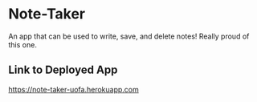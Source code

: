 # Note-Taker
An app that can be used to write, save, and delete notes! Really proud of this one.

## Link to Deployed App
https://note-taker-uofa.herokuapp.com

